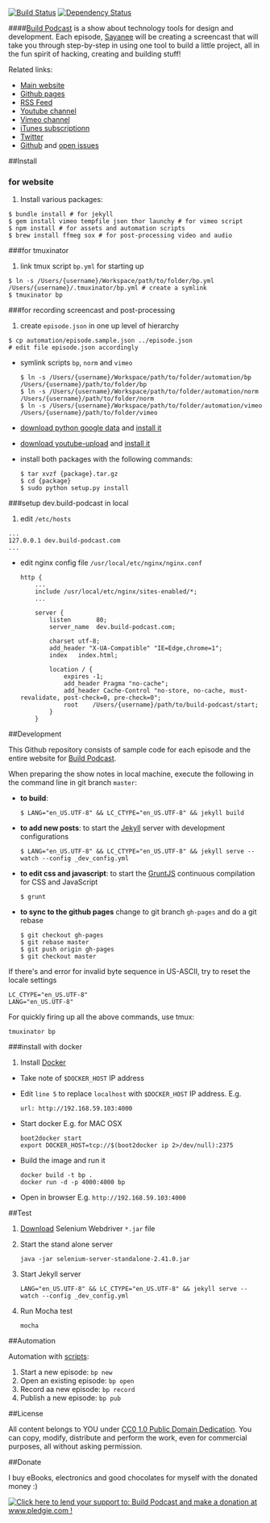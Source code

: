 [![Build Status](https://travis-ci.org/sayanee/build-podcast.png)](https://travis-ci.org/sayanee/build-podcast) [![Dependency Status](https://gemnasium.com/sayanee/build-podcast.svg)](https://gemnasium.com/sayanee/build-podcast)

####[Build Podcast](http://build-podcast.com) is a show about technology tools for design and development. Each episode, [Sayanee](http://sayan.ee) will be creating a screencast that will take you through step-by-step in using one tool to build a little project, all in the fun spirit of hacking, creating and building stuff!

Related links:

- [Main website](http://build-podcast.com)
- [Github pages](http://sayanee.github.io/build-podcast)
- [RSS Feed](http://feeds.feedburner.com/BuildPodcastVideos)
- [Youtube channel](http://www.youtube.com/playlist?list=PL9wSRifxQqRrLalGxTs-8FmfftbueLk5u)
- [Vimeo channel](https://vimeo.com/channels/441355)
- [iTunes subscriptionn](https://itunes.apple.com/us/podcast/build-podcast-screencast/id538677863)
- [Twitter](http://twitter.com/buildpodcast)
- [Github](https://github.com/sayanee/build-podcast) and [open issues](https://github.com/sayanee/build-podcast/issues?page=1&state=open)

##Install

### for website

1. Install various packages:

  ```shell
  $ bundle install # for jekyll
  $ gem install vimeo tempfile json thor launchy # for vimeo script
  $ npm install # for assets and automation scripts
  $ brew install ffmeg sox # for post-processing video and audio
  ```

###for tmuxinator

1. link tmux script `bp.yml` for starting up

  ```shell
  $ ln -s /Users/{username}/Workspace/path/to/folder/bp.yml /Users/{username}/.tmuxinator/bp.yml # create a symlink
  $ tmuxinator bp
  ```

###for recording screencast and post-processing

1. create `episode.json` in one up level of hierarchy

  ```shell
  $ cp automation/episode.sample.json ../episode.json
  # edit file episode.json accordingly
  ```
- symlink scripts `bp`, `norm` and `vimeo`

  ```shell
  $ ln -s /Users/{username}/Workspace/path/to/folder/automation/bp /Users/{username}/path/to/folder/bp
  $ ln -s /Users/{username}/Workspace/path/to/folder/automation/norm /Users/{username}/path/to/folder/norm
  $ ln -s /Users/{username}/Workspace/path/to/folder/automation/vimeo /Users/{username}/path/to/folder/vimeo
  ```
- [download python google data](https://code.google.com/p/gdata-python-client/downloads/list) and [install it](https://code.google.com/p/youtube-upload/wiki/Readme#Download_&_Install)
- [download youtube-upload](https://code.google.com/p/youtube-upload/downloads/list) and [install it](https://code.google.com/p/youtube-upload/wiki/Readme#Download_&_Install)
- install both packages with the following commands:

  ```shell
  $ tar xvzf {package}.tar.gz
  $ cd {package}
  $ sudo python setup.py install
  ```

###setup dev.build-podcast in local

1. edit `/etc/hosts`

  ```
  ...
  127.0.0.1 dev.build-podcast.com
  ...
  ```
- edit nginx config file `/usr/local/etc/nginx/nginx.conf`

  ```
  http {
      ...
      include /usr/local/etc/nginx/sites-enabled/*;
      ...

      server {
          listen       80;
          server_name  dev.build-podcast.com;

          charset utf-8;
          add_header "X-UA-Compatible" "IE=Edge,chrome=1";
          index   index.html;

          location / {
              expires -1;
              add_header Pragma "no-cache";
              add_header Cache-Control "no-store, no-cache, must-revalidate, post-check=0, pre-check=0";
              root    /Users/{username}/path/to/build-podcast/start;
          }
      }
  ```

##Development

This Github repository consists of sample code for each episode and the entire website for [Build Podcast](http://build-podcast.com).

When preparing the show notes in local machine, execute the following in the command line in git branch `master`:

   - **to build**:

     ```shell
     $ LANG="en_US.UTF-8" && LC_CTYPE="en_US.UTF-8" && jekyll build
     ```

   - **to add new posts**:  to start the [Jekyll](http://jekyllrb.com/) server with development configurations

     ```shell
     $ LANG="en_US.UTF-8" && LC_CTYPE="en_US.UTF-8" && jekyll serve --watch --config _dev_config.yml
     ```
   - **to edit css and javascript**: to start the [GruntJS](http://gruntjs.com/) continuous compilation for CSS and JavaScript

     ```shell
     $ grunt
     ```
   - **to sync to the github pages** change to git branch `gh-pages` and do a git rebase

     ```shell
     $ git checkout gh-pages
     $ git rebase master
     $ git push origin gh-pages
     $ git checkout master
     ```

If there's and error for invalid byte sequence in US-ASCII, try to reset the locale settings

```shell
LC_CTYPE="en_US.UTF-8"
LANG="en_US.UTF-8"
```

For quickly firing up all the above commands, use tmux:

```shell
tmuxinator bp
```

###install with docker

1. Install [Docker](https://docs.docker.com/)
- Take note of `$DOCKER_HOST` IP address
- Edit `line 5` to replace `localhost` with `$DOCKER_HOST` IP address. E.g.

	```
	url: http://192.168.59.103:4000
	```
- Start docker E.g. for MAC OSX

	```
	boot2docker start
	export DOCKER_HOST=tcp://$(boot2docker ip 2>/dev/null):2375
	```
- Build the image and run it

	```
	docker build -t bp .
	docker run -d -p 4000:4000 bp
	```
- Open in browser E.g. `http://192.168.59.103:4000`


##Test

1. [Download](http://docs.seleniumhq.org/download/) Selenium Webdriver `*.jar` file
1. Start the stand alone server

	```
	java -jar selenium-server-standalone-2.41.0.jar
	```
1. Start Jekyll server

	```
	LANG="en_US.UTF-8" && LC_CTYPE="en_US.UTF-8" && jekyll serve --watch --config _dev_config.yml
	```
1. Run Mocha test

	```
	mocha
	```

##Automation

Automation with [scripts](https://github.com/sayanee/build-podcast/tree/master/automation):

1. Start a new episode: `bp new`
1. Open an existing episode: `bp open`
1. Record aa new episode: `bp record`
1. Publish a new episode: `bp pub`


##License

All content belongs to YOU under [CC0 1.0 Public Domain Dedication](http://creativecommons.org/publicdomain/zero/1.0/). You can copy, modify, distribute and perform the work, even for commercial purposes, all without asking permission.


##Donate

I buy eBooks, electronics and good chocolates for myself with the donated money :)

<a href='http://www.pledgie.com/campaigns/19089'><img alt='Click here to lend your support to: Build Podcast and make a donation at www.pledgie.com !' src='http://www.pledgie.com/campaigns/19089.png?skin_name=chrome' border='0' /></a>
